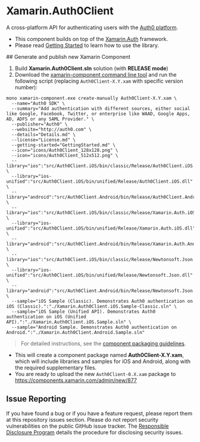 # Xamarin.Auth0Client
A cross-platform API for authenticating users with the [Auth0 platform](http://auth0.com).
* This component builds on top of the [Xamarin.Auth](https://github.com/xamarin/Xamarin.Auth) framework.
* Please read [Getting Started](https://github.com/auth0/Xamarin.Auth0Client/blob/master/GettingStarted.md) to learn how to use the library.

## Generate and publish new Xamarin Component

1. Build __Xamarin.Auth0Client.sln__ solution (with __RELEASE mode__)
2. Download the [xamarin-component command line tool](https://components.xamarin.com/submit/xpkg) and run the following script (replacing `Auth0Client-X.Y.xam` with specific version number):

```
mono xamarin-component.exe create-manually Auth0Client-X.Y.xam \
  --name="Auth0 SDK" \
  --summary="Add authentication with different sources, either social like Google, Facebook, Twitter, or enterprise like WAAD, Google Apps, AD, ADFS or any SAML Provider." \
  --publisher="Auth0" \
  --website="http://auth0.com" \
  --details="Details.md" \
  --license="License.md" \
  --getting-started="GettingStarted.md" \
  --icon="icons/Auth0Client_128x128.png" \
  --icon="icons/Auth0Client_512x512.png" \
  --library="ios":"src/Auth0Client.iOS/bin/classic/Release/Auth0Client.iOS.dll" \
  --library="ios-unified":"src/Auth0Client.iOS/bin/unified/Release/Auth0Client.iOS.dll" \
  --library="android":"src/Auth0Client.Android/bin/Release/Auth0Client.Android.dll" \
  --library="ios":"src/Auth0Client.iOS/bin/classic/Release/Xamarin.Auth.iOS.dll" \
  --library="ios-unified":"src/Auth0Client.iOS/bin/unified/Release/Xamarin.Auth.iOS.dll" \
  --library="android":"src/Auth0Client.Android/bin/Release/Xamarin.Auth.Android.dll" \
  --library="ios":"src/Auth0Client.iOS/bin/classic/Release/Newtonsoft.Json.dll" \
  --library="ios-unified":"src/Auth0Client.iOS/bin/unified/Release/Newtonsoft.Json.dll" \
  --library="android":"src/Auth0Client.Android/bin/Release/Newtonsoft.Json.dll" \
  --sample="iOS Sample (Classic). Demonstrates Auth0 authentication on iOS (Classic).":"./Xamarin.Auth0Client.iOS.Sample-Classic.sln" \
  --sample="iOS Sample (Unified API). Demonstrates Auth0 authentication on iOS (Unified API).":"./Xamarin.Auth0Client.iOS.Sample.sln" \
  --sample="Android Sample. Demonstrates Auth0 authentication on Android.":"./Xamarin.Auth0Client.Android.Sample.sln"
```

> For detailed instructions, see the [component packaging guidelines](https://components.xamarin.com/guidelines).

* This will create a component package named __Auth0Client-X.Y.xam__, which will include libraries and samples for iOS and Android, along with the required supplementary files.
* You are ready to upload the new `Auth0Client-0.X.xam` package to https://components.xamarin.com/admin/new/877

## Issue Reporting

If you have found a bug or if you have a feature request, please report them at this repository issues section. Please do not report security vulnerabilities on the public GitHub issue tracker. The [Responsible Disclosure Program](https://auth0.com/whitehat) details the procedure for disclosing security issues.

